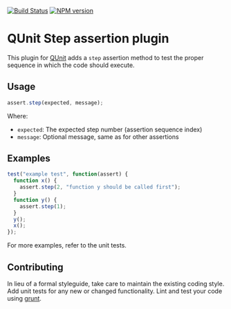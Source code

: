 [![Build Status](https://travis-ci.org/JamesMGreene/qunit-assert-step.svg?branch=master)](https://travis-ci.org/JamesMGreene/qunit-assert-step) [![NPM version](https://badge.fury.io/js/qunit-assert-step.svg)](https://www.npmjs.com/package/qunit-assert-step)

# QUnit Step assertion plugin

This plugin for [QUnit](https://github.com/jquery/qunit) adds a `step` assertion method to test
the proper sequence in which the code should execute.

## Usage

```js
assert.step(expected, message);
```

Where:
 - `expected`: The expected step number (assertion sequence index)
 - `message`: Optional message, same as for other assertions


## Examples

```js
test("example test", function(assert) {
  function x() {
    assert.step(2, "function y should be called first");
  }
  function y() {
    assert.step(1);
  }
  y();
  x();
});
```

For more examples, refer to the unit tests.


## Contributing
In lieu of a formal styleguide, take care to maintain the existing coding style. Add unit tests for any new or changed functionality. Lint and test your code using [grunt](http://gruntjs.com/).
